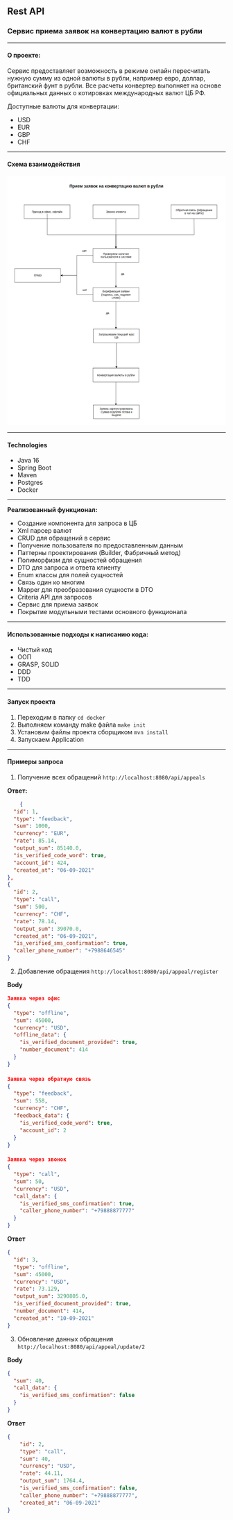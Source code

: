 
## Rest API
### Сервис приема заявок на конвертацию валют в рубли
____

#### О проекте:
Сервис предоставляет возможность в режиме онлайн пересчитать нужную сумму из одной 
валюты в рубли, например евро, доллар, британский фунт в рубли. Все расчеты 
конвертер выполняет на основе официальных данных о котировках международных валют 
ЦБ РФ.


Доступные валюты для конвертации:

- USD
- EUR
- GBP
- CHF

---

#### Схема взаимодействия

![](md/img/schema.png)

---

#### Technologies
- Java 16
- Spring Boot
- Maven
- Postgres
- Docker





----

**Реализованный функционал:**
- Создание компонента для запроса в ЦБ
- Xml парсер валют
- CRUD для обращений в сервис
- Получение пользователя по предоставленным данным
- Паттерны проектирования (Builder, Фабричный метод)
- Полиморфизм для сущностей обращения
- DTO для запроса и ответа клиенту
- Enum классы для полей сущностей
- Связь один ко многим
- Mapper для преобразования сущности в DTO
- Criteria API для запросов
- Сервис для приема заявок
- Покрытие модульными тестами основного функционала

----

#### Использованные подходы к написанию кода:

- Чистый код
- ООП
- GRASP, SOLID
- DDD
- TDD

----


#### Запуск проекта

1. Переходим в папку `cd docker`
2. Выполняем команду make файла `make init`
3. Установим файлы проекта сборщиком `mvn install`
4. Запускаем Application

----
#### Примеры запроса

1. Получение всех обращений
`http://localhost:8080/api/appeals`


**Ответ:**
```json
    {
  "id": 1,
  "type": "feedback",
  "sum": 1000,
  "currency": "EUR",
  "rate": 85.14,
  "output_sum": 85140.0,
  "is_verified_code_word": true,
  "account_id": 424,
  "created_at": "06-09-2021"
},
{
  "id": 2,
  "type": "call",
  "sum": 500,
  "currency": "CHF",
  "rate": 78.14,
  "output_sum": 39070.0,
  "created_at": "06-09-2021",
  "is_verified_sms_confirmation": true,
  "caller_phone_number": "+7988646545"
}
```

2. Добавление обращения `http://localhost:8080/api/appeal/register`

**Body**
```json
Заявка через офис
{
  "type": "offline",
  "sum": 45000,
  "currency": "USD",
  "offline_data": {
    "is_verified_document_provided": true,
    "number_document": 414
  }
}

Заявка через обратную связь
{
  "type": "feedback",
  "sum": 558,
  "currency": "CHF",
  "feedback_data": {
    "is_verified_code_word": true,
    "account_id": 2
  }
}

Заявка через звонок
{
  "type": "call",
  "sum": 50,
  "currency": "USD",
  "call_data": {
    "is_verified_sms_confirmation": true,
    "caller_phone_number": "+79888877777"
  }
}
```

**Ответ**
```json
{
  "id": 3,
  "type": "offline",
  "sum": 45000,
  "currency": "USD",
  "rate": 73.129,
  "output_sum": 3290805.0,
  "is_verified_document_provided": true,
  "number_document": 414,
  "created_at": "10-09-2021"
}
```

3. Обновление данных обращения `http://localhost:8080/api/appeal/update/2`

**Body**
```json
{
  "sum": 40,
  "call_data": {
    "is_verified_sms_confirmation": false
  }
}
```

**Ответ**
```json
{
    "id": 2,
    "type": "call",
    "sum": 40,
    "currency": "USD",
    "rate": 44.11,
    "output_sum": 1764.4,
    "is_verified_sms_confirmation": false,
    "caller_phone_number": "+79888877777",
    "created_at": "06-09-2021"
}
```